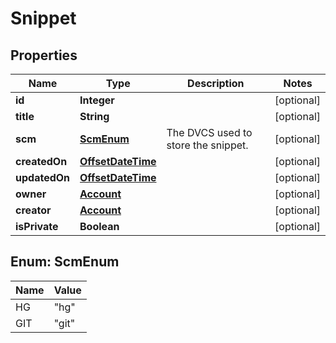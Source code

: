 # Snippet

## Properties
Name | Type | Description | Notes
------------ | ------------- | ------------- | -------------
**id** | **Integer** |  |  [optional]
**title** | **String** |  |  [optional]
**scm** | [**ScmEnum**](#ScmEnum) | The DVCS used to store the snippet. |  [optional]
**createdOn** | [**OffsetDateTime**](OffsetDateTime.md) |  |  [optional]
**updatedOn** | [**OffsetDateTime**](OffsetDateTime.md) |  |  [optional]
**owner** | [**Account**](Account.md) |  |  [optional]
**creator** | [**Account**](Account.md) |  |  [optional]
**isPrivate** | **Boolean** |  |  [optional]

<a name="ScmEnum"></a>
## Enum: ScmEnum
Name | Value
---- | -----
HG | &quot;hg&quot;
GIT | &quot;git&quot;
